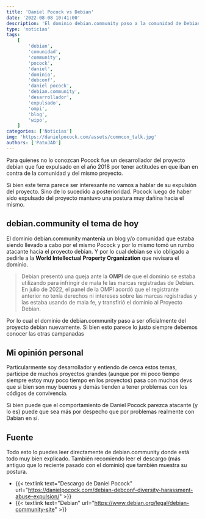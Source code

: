 ```yaml
---
title: 'Daniel Pocock vs Debian'
date: '2022-08-08 10:41:00'
description: 'El dominio debian.community paso a la comunidad de Debian nuevamente y dejo de ser de Daniel Pocock'
type: 'noticias'
tags:
    [
        'debian',
        'comunidad',
        'community',
        'pocock',
        'daniel',
        'dominio',
        'debconf',
        'daniel pocock',
        'debian.community',
        'desarrollador',
        'expulsado',
        'ompi',
        'blog',
        'wipo',
    ]
categories: ['Noticias']
img: 'https://danielpocock.com/assets/commcon_talk.jpg'
authors: ['PatoJAD']
---
```


Para quienes no lo conozcan Pocock fue un desarrollador del proyecto debian que fue expulsado en el año 2018 por tener actitudes en que iban en contra de la comunidad y del mismo proyecto.

Si bien este tema parece ser interesante no vamos a hablar de su expulsión del proyecto. Sino de lo sucedido a posterioridad. Pocock luego de haber sido expulsado del proyecto mantuvo una postura muy dañina hacia el mismo.

## debian.community el tema de hoy

El dominio debian.community mantenía un blog y/o comunidad que estaba siendo llevado a cabo por el mismo Pocock y por lo mismo tomó un rumbo atacante hacía el proyecto debian. Y por lo cual debian se vio obligado a pedirle a la **World Intellectual Property Organization** que revisara el dominio.

> Debian presentó una queja ante la **OMPI** de que el dominio se estaba utilizando para infringir de mala fe las marcas registradas de Debian. En julio de 2022, el panel de la OMPI acordó que el registrante anterior no tenía derechos ni intereses sobre las marcas registradas y las estaba usando de mala fe, y transfirió el dominio al Proyecto Debian.

Por lo cual el dominio de debian.community paso a ser oficialmente del proyecto debian nuevamente. Si bien esto parece lo justo siempre debemos conocer las otras campanadas

## Mi opinión personal

Particularmente soy desarrollador y entiendo de cerca estos temas, participe de muchos proyectos grandes (aunque por mi poco tiempo siempre estoy muy poco tiempo en los proyectos) pasa con muchos devs que si bien son muy buenos y demás tienden a tener problemas con los códigos de convivencia.

Si bien puede que el comportamiento de Daniel Pocock parezca atacante (y lo es) puede que sea más por despecho que por problemas realmente con Dabian en sí.

## Fuente

Todo esto lo puedes leer directamente de debian.community donde está todo muy bien explicado. También recomiendo leer el descargo (más antiguo que lo reciente pasado con el dominio) que también muestra su postura.

-   {{< textlink text="Descargo de Daniel Pocock" url="https://danielpocock.com/debian-debconf-diversity-harassment-abuse-expulsion/" >}}
-   {{< textlink text="Debian" url="https://www.debian.org/legal/debian-community-site" >}}
